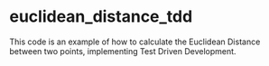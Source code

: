 # euclidean_distance_tdd
This code is an example of how to calculate the Euclidean Distance between two points, implementing Test Driven Development.
